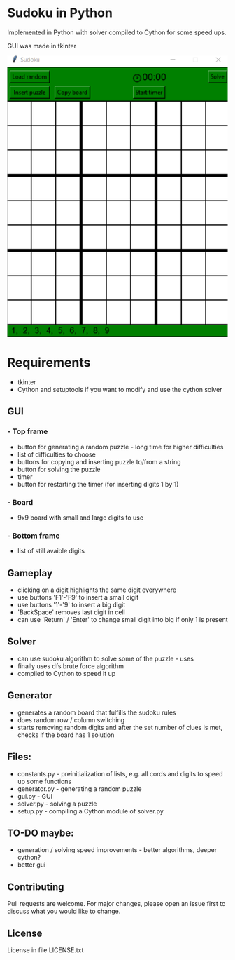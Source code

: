 # Sudoku in Python
Implemented in Python with solver compiled to Cython for some speed ups. 

GUI was made in tkinter

<p align="center">
  <img src="images/GUI.png" />
</p>


# Requirements
- tkinter
- Cython and setuptools if you want to modify and use the cython solver

## GUI
### - Top frame
- button for generating a random puzzle - long time for higher difficulties
- list of difficulties to choose
- buttons for copying and inserting puzzle to/from a string
- button for solving the puzzle
- timer
- button for restarting the timer (for inserting digits 1 by 1)
### - Board
- 9x9 board with small and large digits to use
### - Bottom frame
- list of still avaible digits


## Gameplay
- clicking on a digit highlights the same digit everywhere
- use buttons 'F1'-'F9' to insert a small digit 
- use buttons '1'-'9' to insert a big digit
- 'BackSpace' removes last digit in cell
- can use 'Return' / 'Enter' to change small digit into big if only 1 is present


## Solver
- can use sudoku algorithm to solve some of the puzzle - uses
- finally uses dfs brute force algorithm
- compiled to Cython to speed it up 


## Generator 
- generates a random board that fulfills the sudoku rules
- does random row / column switching
- starts removing random digits and after the set number of clues is met, checks if the board has 1 solution

## Files:
- constants.py - preinitialization of lists, e.g. all cords and digits to speed up some functions
- generator.py - generating a random puzzle
- gui.py - GUI
- solver.py - solving a puzzle
- setup.py - compiling a Cython module of solver.py

## TO-DO maybe:
- generation / solving speed improvements - better algorithms, deeper cython? 
- better gui

## Contributing
Pull requests are welcome. For major changes, please open an issue first
to discuss what you would like to change.



## License
License in file LICENSE.txt